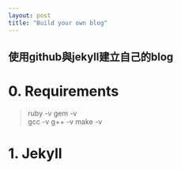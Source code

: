 ```yaml
---
layout: post
title: "Build your own blog"
---
```


## **使用github與jekyll建立自己的blog**


# **0.** Requirements

  >ruby -v
  >gem -v  
  >gcc -v
  >g++ -v
  >make -v

# **1.** Jekyll
       
       

